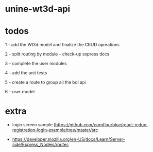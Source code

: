 # unine-wt3d-api

# todos  

1 - add the Wt3d model and finalize the CRUD opreations 

2 - split routing by module - check-up express docs

3 - complete the user modules

4 - add the unit tests 

5 - create a route to group all the bdl api 

6 - user model 

# extra 

- login screen sample (https://github.com/cornflourblue/react-redux-registration-login-example/tree/master/src

- https://developer.mozilla.org/en-US/docs/Learn/Server-side/Express_Nodejs/routes

